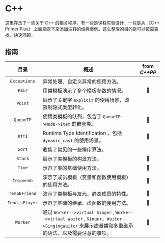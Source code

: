 # C++

这里存放了一些关于 C++ 的相关程序，有一些是课程实验设计，一些是从 《C++ Primer Plus》 上面摘录下来添加注释的经典案例。这么整理的目的是可以按需查找、快速回顾。

## 指南

|      目录      | 概述                                                         | from *C++PP* |
| :------------: | ------------------------------------------------------------ | :----------: |
|  `Exceptions`  | 异常处理、自定义异常的使用方法。                             |              |
|     `Pair`     | 用类模板演示了多个模板参数的情况。                           | :red_circle: |
|    `Point`     | 展示了关键字 `explicit` 的使用场景，即限制隐式类型转化。     |              |
|   `QueueTP`    | 使用类模板的队列，包含了 `QueueTP->Node->Item` 的嵌套类。    | :red_circle: |
|     `RTTI`     | Runtime Type Identification ，包括 `dynamic_cast` 的使用场景。 | :red_circle: |
|     `Sort`     | 收集了常见的一些排序算法。                                   |              |
|    `Stack`     | 展示了类模板的构造方法。                                     | :red_circle: |
|     `Time`     | 示范了类的基础使用方法。                                     | :red_circle: |
|   `Tempmemb`   | 演示了成员模板（变量和函数使用模板）的使用方法。             | :red_circle: |
| `TempNFriend`  | 演示了类模板与友元、静态成员的特性。                         | :red_circle: |
| `TennisPlayer` | 示范了基础的继承、虚函数的使用方法。                         | :red_circle: |
|    `Worker`    | 通过 `Worker-->virtual Singer` , `Worker-->virtual Waiter` , `Singer, Waiter-->SingingWaiter` 来展示虚基类和多重继承的语法、以及需要注意的事项。 | :red_circle: |


